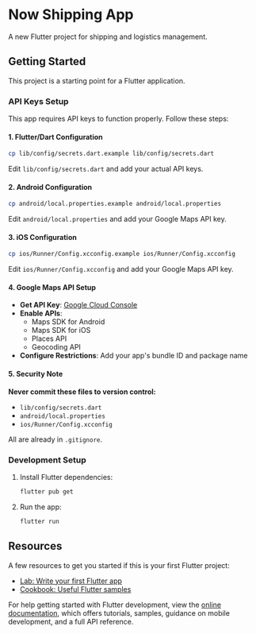 # Now Shipping App

A new Flutter project for shipping and logistics management.

## Getting Started

This project is a starting point for a Flutter application.

### API Keys Setup

This app requires API keys to function properly. Follow these steps:

#### 1. Flutter/Dart Configuration
```bash
cp lib/config/secrets.dart.example lib/config/secrets.dart
```
Edit `lib/config/secrets.dart` and add your actual API keys.

#### 2. Android Configuration
```bash
cp android/local.properties.example android/local.properties
```
Edit `android/local.properties` and add your Google Maps API key.

#### 3. iOS Configuration
```bash
cp ios/Runner/Config.xcconfig.example ios/Runner/Config.xcconfig
```
Edit `ios/Runner/Config.xcconfig` and add your Google Maps API key.

#### 4. Google Maps API Setup
- **Get API Key**: [Google Cloud Console](https://console.cloud.google.com/apis/credentials)
- **Enable APIs**:
  - Maps SDK for Android
  - Maps SDK for iOS
  - Places API
  - Geocoding API
- **Configure Restrictions**: Add your app's bundle ID and package name

#### 5. Security Note
**Never commit these files to version control:**
- `lib/config/secrets.dart`
- `android/local.properties` 
- `ios/Runner/Config.xcconfig`

All are already in `.gitignore`.

### Development Setup

1. Install Flutter dependencies:
   ```bash
   flutter pub get
   ```

2. Run the app:
   ```bash
   flutter run
   ```

## Resources

A few resources to get you started if this is your first Flutter project:

- [Lab: Write your first Flutter app](https://docs.flutter.dev/get-started/codelab)
- [Cookbook: Useful Flutter samples](https://docs.flutter.dev/cookbook)

For help getting started with Flutter development, view the
[online documentation](https://docs.flutter.dev/), which offers tutorials,
samples, guidance on mobile development, and a full API reference.

